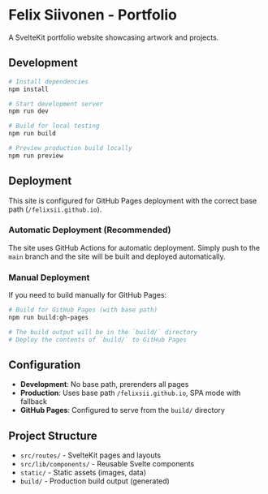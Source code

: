 # Felix Siivonen - Portfolio

A SvelteKit portfolio website showcasing artwork and projects.

## Development

```bash
# Install dependencies
npm install

# Start development server
npm run dev

# Build for local testing
npm run build

# Preview production build locally
npm run preview
```

## Deployment

This site is configured for GitHub Pages deployment with the correct base path (`/felixsii.github.io`).

### Automatic Deployment (Recommended)

The site uses GitHub Actions for automatic deployment. Simply push to the `main` branch and the site will be built and deployed automatically.

### Manual Deployment

If you need to build manually for GitHub Pages:

```bash
# Build for GitHub Pages (with base path)
npm run build:gh-pages

# The build output will be in the `build/` directory
# Deploy the contents of `build/` to GitHub Pages
```

## Configuration

- **Development**: No base path, prerenders all pages
- **Production**: Uses base path `/felixsii.github.io`, SPA mode with fallback
- **GitHub Pages**: Configured to serve from the `build/` directory

## Project Structure

- `src/routes/` - SvelteKit pages and layouts
- `src/lib/components/` - Reusable Svelte components
- `static/` - Static assets (images, data)
- `build/` - Production build output (generated)
